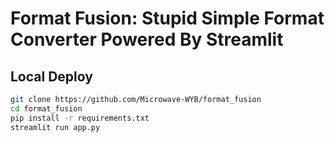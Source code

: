 # Format Fusion: Stupid Simple Format Converter Powered By Streamlit

## Local Deploy

```sh
git clone https://github.com/Microwave-WYB/format_fusion
cd format_fusion
pip install -r requirements.txt
streamlit run app.py
```